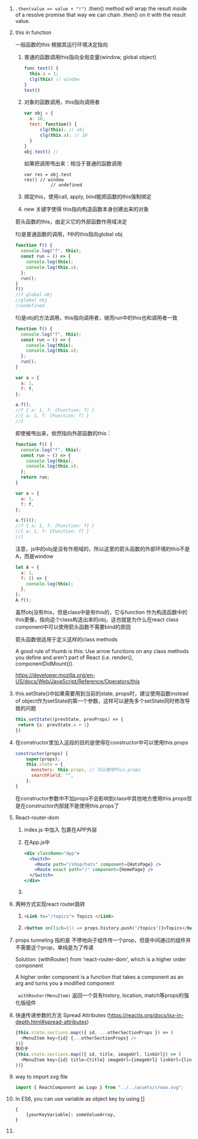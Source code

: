 



1. ```.then(value => value + "!")``` .then() method will wrap the result inside of a resolve promise that way we can chain .then() on it with the result value.

2. this in function

   一般函数的this 根据其运行环境决定指向

   1. 普通的函数调用this指向全局变量(window, global object)

      ```js
      func test() {
      	this.a = 1;
      	clg(this) // window
      }
      test()
      ```

   2. 对象的函数调用，this指向调用者

      ```javascript
      var obj = {
      	a: 10,
      	test: function() {
      		clg(this); // obj
      		clg(this.a); // 10
      	}
      }
      obj.test() //
      ```

      如果把调用甩出来：相当于普通的函数调用

      ```
      var res = obj.test
      res() // window
       			// undefined
      ```

   3. 绑定this，使用call, apply, bind能把函数的this强制绑定

   4. new 关键字使得 this指向构造函数本身创建出来的对象

      

   箭头函数的this，由定义它的外部函数作用域决定

   f()是普通函数的调用，f中的this指向global obj

   ```javascript
   function f() {
     console.log("f", this);
     const run = () => {
       console.log(this);
       console.log(this.a);
     };
     run();
   }
   f() 
   //f global obj
   //global obj
   //undefined
   ```

   f()是obj的方法调用，this指向调用者，继而run中的this也和调用者一致

   ```javascript
   function f() {
     console.log("f", this);
     const run = () => {
       console.log(this);
       console.log(this.a);
     };
     run();
   }
   
   var a = {
     a: 1,
     f: f,
   };
   
   a.f();
   //f { a: 1, f: [Function: f] }
   //{ a: 1, f: [Function: f] }
   //1
   ```

   即使被甩出来，依然指向外部函数的this：

   ```javascript
   function f() {
     console.log("f", this);
     const run = () => {
       console.log(this);
       console.log(this.a);
     };
     return run;
   }
   
   var a = {
     a: 1,
     f: f,
   };
   
   a.f()();
   //f { a: 1, f: [Function: f] }
   //{ a: 1, f: [Function: f] }
   //1
   ```

   注意，js中的obj是没有作用域的，所以这里的箭头函数的外部环境的this不是A，而是window

   ```javascript
   let A = {
     a: 1,
     f: () => {
       console.log(this);
     },
   };
   A.f();
   ```

   虽然obj没有this，但是class中是有this的，它与function 作为构造函数中的this更像，指向这个class构造出来的obj，这也就是为什么在react class component中可以使用箭头函数不需要bind的原因

   箭头函数很适用于定义这样的class methods

   A good rule of thumb is this: Use arrow functions on any class methods you define and aren't part of React (i.e. render(), componentDidMount()).

   https://developer.mozilla.org/en-US/docs/Web/JavaScript/Reference/Operators/this

3. this.setState()中如果需要用到当前的state, props时，建议使用函数instead of object作为setState的第一个参数，这样可以避免多个setState同时修改导致的问题

   ```js
   this.setState((prevState, prevProps) => {
   	return {a: prevState.a + 1}
   })
   ```

4. 在constructor里加入这段的目的是使得在constructor中可以使用this.props

   ```js
   constructor(props) {
       super(props);
       this.state = {
         monsters: this.props, // 可以使用This.props
         searchField: "",
       };
   }
   ```

   在constructor参数中不加props不会影响到class中其他地方使用this.props但是在constructor内部就不能使用this.props了 

5. React-router-dom

   1. index.js 中加入<BrowserRouter> 包裹在APP外层

   2. 在App.js中

      ```jsx
      <div className="App">
        <Switch>
          <Route path="/shop/hats" component={HatsPage} />
          <Route exact path="/" component={HomePage} />
        </Switch>
      </div>
      ```

   3. 

6. 两种方式实现react router跳转

   1. ```html
      <Link to="/topics"> Topics </Link> 
      ```

   2. ```html
      <button onClick={() => props.history.push('/topics')}>Topics</button>
      ```

7. props tunneling 指的是 不停地向子组件传一个prop，但是中间通过的组件并不需要这个prop，单纯是为了传递

   Solution:  {withRouter} from 'react-router-dom', which is a higher order component

   A higher order component is a function that takes a component as an arg and turns you a modified component

   ``` withRouter(MenuItem)``` 返回一个具有history, location, match等props的强化版组件

8. 快速传递参数的方法 Spread Attributes (https://reactjs.org/docs/jsx-in-depth.html#spread-attributes)

   ```js
   {this.state.sections.map(({ id, ...otherSectionProps }) => (
     <MenuItem key={id} {...otherSectionProps} />
   ))}
   等价于
   {this.state.sections.map(({ id, title, imageUrl, linkUrl}) => (
     <MenuItem key={id} title={title} imageUrl={imageUrl} linkUrl={linkUrl} />
   ))}
   ```

    

9. way to import svg file

   ```js
   import { ReactComponent as Logo } from "../../assets/crown.svg";
   
   ```

10. In ES6, you can use variable as object key by using []

    ```
    {
        [yourKeyVariable]: someValueArray,
    } 
    ```

11. 



























